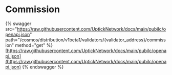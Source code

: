 # Commission

{% swagger src="https://raw.githubusercontent.com/UptickNetwork/docs/main/pubilc/openapi.json" path="/cosmos/distribution/v1beta1/validators/{validator_address}/commission" method="get" %}
[https://raw.githubusercontent.com/UptickNetwork/docs/main/pubilc/openapi.json](https://raw.githubusercontent.com/UptickNetwork/docs/main/pubilc/openapi.json)
{% endswagger %}
